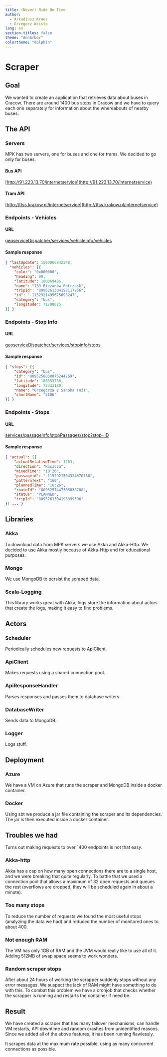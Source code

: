 ```yaml
---
title: (Never) Ride On Time
author:
  - Arkadiusz Kraus
  - Grzegorz Wcisło
lang: en
section-titles: false
theme: "AnnArbor"
colortheme: "dolphin"
---
```

# Scraper

## Goal

We wanted to create an application that retrieves data about buses in
Cracow. There are around 1400 bus stops in Cracow and we have to query
each one separately for information about the whereabouts of nearby
buses.

## The API

### Servers

MPK has two servers, one for buses and one for trams. We decided to go only for buses.

#### Bus API

[http://91.223.13.70/internetservice](http://91.223.13.70/internetservice)

#### Tram API

[http://ttss.krakow.pl/internetservice](http://ttss.krakow.pl/internetservice)

### Endpoints - Vehicles

#### URL

[geoserviceDispatcher/services/vehicleinfo/vehicles](geoserviceDispatcher/services/vehicleinfo/vehicles)

#### Sample response

```json
{ "lastUpdate": 1560066842348,
  "vehicles": [{
    "color": "0x000000",
    "heading": 90,
    "latitude": 180069486,
    "name": "133 Bieżanów Potrzask",
    "tripId": "8095261304192117256",
    "id": "-1152921495675693247",
    "category": "bus",
    "longitude": 71798625
}] }
```

### Endpoints - Stop Info

#### URL

[geoserviceDispatcher/services/stopinfo/stops](geoserviceDispatcher/services/stopinfo/stops)

#### Sample response

```json
{ "stops": [{
    "category": "bus",
    "id": "8095258838875244269",
    "latitude": 180353736,
    "longitude": 72333180,
    "name": "Grzegorza z Sanoka (nż)",
    "shortName": "3186"
}] }
```

### Endpoints - Stops

#### URL

[services/passageInfo/stopPassages/stop?stop=ID](services/passageInfo/stopPassages/stop?stop=ID)

#### Sample response

```json
{ "actual": [{
    "actualRelativeTime": 1263,
    "direction": "Ruszcza",
    "mixedTime": "10:26",
    "passageid": "-1152921504324670730",
    "patternText": "160",
    "plannedTime": "10:26",
    "routeId": "8095257447305838788",
    "status": "PLANNED",
    "tripId": "8095261304193399306"
}] ... }
```

## Libraries

### Akka

To download data from MPK servers we use Akka and Akka-Http. We
decided to use Akka mostly because of Akka-Http and for educational
purposes.

### Mongo

We use MongoDB to persist the scraped data.

### Scala-Logging

This library works great with Akka, logs store the information
about actors that create the logs, making it easy to find problems.

## Actors

### Scheduler

Periodically schedules new requests to ApiClient.

### ApiClient

Makes requests using a shared connection pool.

### ApiResponseHandler

Parses responses and passes them to database writers.

### DatabaseWriter

Sends data to MongoDB.

### Logger

Logs stuff.

## Deployment

### Azure

We have a VM on Azure that runs the scraper and MongoDB inside a
docker container.

### Docker

Using sbt we produce a jar file containing the scraper and its
dependencies. The jar is then executed inside a docker container.

## Troubles we had

Turns out making requests to over 1400 endpoints is not that easy.

### Akka-http

Akka has a cap on how many open connections there are to a single
host, and we were breaking that quite regularly. To battle that
we used a connection pool that allows a maximum of 32 open
requests and queues the rest (overflows are dropped, they will be
scheduled again in about a minute).

### Too many stops

To reduce the number of requests we found the most useful stops
(analyzing the data we had) and reduced the number of monitored
ones to about 400.

### Not enough RAM

The VM has only 1GB of RAM and the JVM would really like to use
all of it. Adding 512MB of swap space seems to work wonders.

### Random scraper stops

After about 24 hours of working the scrapper suddenly stops
without any error messages. We suspect the lack of RAM might have
something to do with this.  To combat this problem we have a
cronjob that checks whether the scrapper is running and restarts
the container if need be.

## Result

We have created a scraper that has many failover mechanisms, can
handle VM restarts, API downtime and random crashes from unidentified
reasons. Since we added all of the above features, it has been
running flawlessly.

It scrapes data at the maximum rate possible, using as many concurrent
connections as possible.
